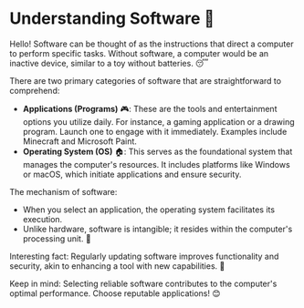 # Understanding Software 📱

Hello! Software can be thought of as the instructions that direct a computer to perform specific tasks. Without software, a computer would be an inactive device, similar to a toy without batteries. 😴

There are two primary categories of software that are straightforward to comprehend:

- **Applications (Programs)** 🎮: These are the tools and entertainment options you utilize daily. For instance, a gaming application or a drawing program. Launch one to engage with it immediately. Examples include Minecraft and Microsoft Paint.
- **Operating System (OS)** 🏠: This serves as the foundational system that manages the computer's resources. It includes platforms like Windows or macOS, which initiate applications and ensure security.

The mechanism of software:

- When you select an application, the operating system facilitates its execution.
- Unlike hardware, software is intangible; it resides within the computer's processing unit. 💾

Interesting fact: Regularly updating software improves functionality and security, akin to enhancing a tool with new capabilities. 🔄

Keep in mind: Selecting reliable software contributes to the computer's optimal performance. Choose reputable applications! 😊